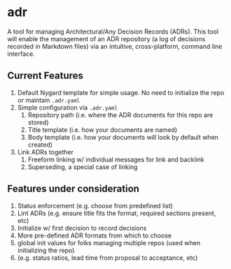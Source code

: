 # adr
A tool for managing Architectural/Any Decision Records (ADRs). This tool will enable the management of an ADR repository (a log of decisions recorded in Markdown files) via an intuitive, cross-platform, command line interface.

## Current Features
1. Default Nygard template for simple usage. No need to initialize the repo or maintain `.adr.yaml`
2. Simple configuration via `.adr.yaml`
   1. Repository path (i.e. where the ADR documents for this repo are stored)
   2. Title template (i.e. how your documents are named)
   3. Body template (i.e. how your documents will look by default when created)
3. Link ADRs together
   1. Freeform linking w/ individual messages for link and backlink
   2. Superseding, a special case of linking

## Features under consideration
1. Status enforcement (e.g. choose from predefined list)
2. Lint ADRs (e.g. ensure title fits the format, required sections present, etc)
3. Initialize w/ first decision to record decisions
4. More pre-defined ADR formats from which to choose
5. global init values for folks managing multiple repos (used when initializing the repo)
6. (e.g. status ratios, lead time from proposal to acceptance, etc)
